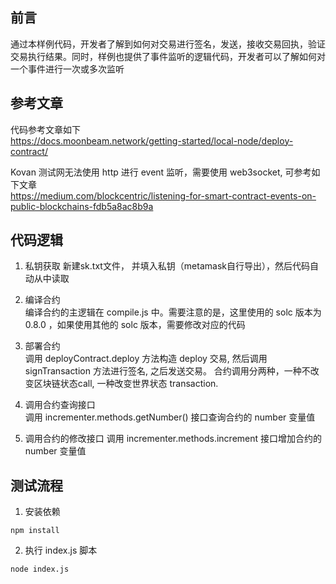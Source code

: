 ## 前言
通过本样例代码，开发者了解到如何对交易进行签名，发送，接收交易回执，验证交易执行结果。同时，样例也提供了事件监听的逻辑代码，开发者可以了解如何对一个事件进行一次或多次监听

## 参考文章
代码参考文章如下   
https://docs.moonbeam.network/getting-started/local-node/deploy-contract/

Kovan 测试网无法使用 http 进行 event 监听，需要使用 web3socket, 可参考如下文章  
https://medium.com/blockcentric/listening-for-smart-contract-events-on-public-blockchains-fdb5a8ac8b9a

## 代码逻辑
1) 私钥获取
新建sk.txt文件， 并填入私钥（metamask自行导出），然后代码自动从中读取

2) 编译合约  
编译合约的主逻辑在 compile.js 中。需要注意的是，这里使用的 solc 版本为 0.8.0 ，如果使用其他的 solc 版本，需要修改对应的代码

3) 部署合约  
调用 deployContract.deploy 方法构造 deploy 交易, 然后调用 signTransaction 方法进行签名, 之后发送交易。 
合约调用分两种，一种不改变区块链状态call, 一种改变世界状态 transaction. 

4) 调用合约查询接口  
调用 incrementer.methods.getNumber() 接口查询合约的 number 变量值

5) 调用合约的修改接口
调用 incrementer.methods.increment 接口增加合约的 number 变量值

## 测试流程
1) 安装依赖
```
npm install
```

2) 执行 index.js 脚本
```
node index.js
```